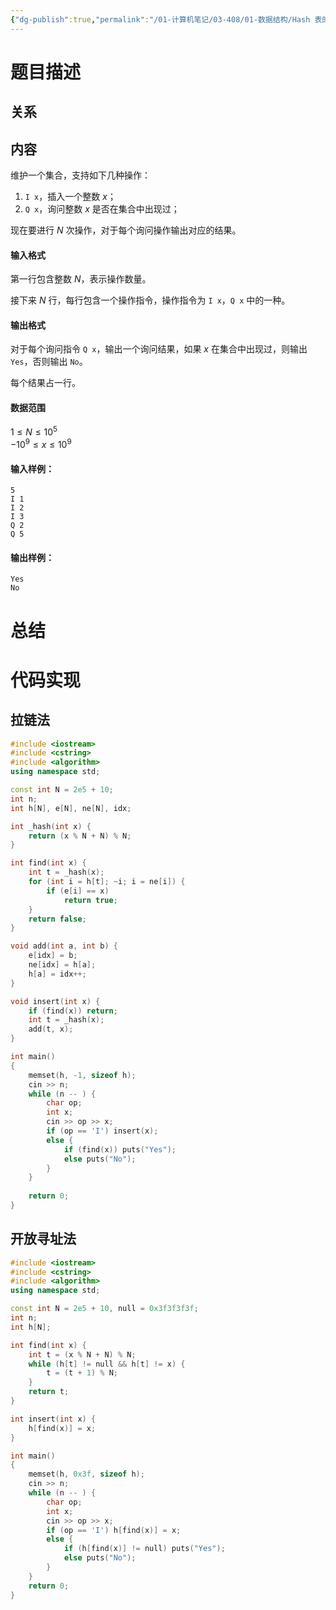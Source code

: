 ```yaml
---
{"dg-publish":true,"permalink":"/01-计算机笔记/03-408/01-数据结构/Hash 表的实现/","tags":["personal/blog","algorithm/hash","algorithm/模板题"]}
---
```



# 题目描述
## 关系

## 内容
维护一个集合，支持如下几种操作：

1.  `I x`，插入一个整数 $x$；
2.  `Q x`，询问整数 $x$ 是否在集合中出现过；

现在要进行 $N$ 次操作，对于每个询问操作输出对应的结果。

#### 输入格式

第一行包含整数 $N$，表示操作数量。

接下来 $N$ 行，每行包含一个操作指令，操作指令为 `I x`，`Q x` 中的一种。

#### 输出格式

对于每个询问指令 `Q x`，输出一个询问结果，如果 $x$ 在集合中出现过，则输出 `Yes`，否则输出 `No`。

每个结果占一行。

#### 数据范围

$1 \le N \le 10^5$  
$-10^9 \le x \le 10^9$

#### 输入样例：

```
5
I 1
I 2
I 3
Q 2
Q 5
```

#### 输出样例：

```
Yes
No
```

# 总结

# 代码实现
## 拉链法
```c++
#include <iostream>
#include <cstring>
#include <algorithm>
using namespace std;

const int N = 2e5 + 10;
int n;
int h[N], e[N], ne[N], idx;

int _hash(int x) {
    return (x % N + N) % N;
}

int find(int x) {
    int t = _hash(x);
    for (int i = h[t]; ~i; i = ne[i]) {
        if (e[i] == x) 
            return true;
    }
    return false;
}

void add(int a, int b) {
    e[idx] = b;
    ne[idx] = h[a];
    h[a] = idx++;
}

void insert(int x) {
    if (find(x)) return;
    int t = _hash(x);
    add(t, x);
}

int main()
{
    memset(h, -1, sizeof h);
    cin >> n;
    while (n -- ) {
        char op; 
        int x;
        cin >> op >> x;
        if (op == 'I') insert(x);
        else {
            if (find(x)) puts("Yes");
            else puts("No");
        }
    }
    
    return 0;
}
```

## 开放寻址法
```c++
#include <iostream>
#include <cstring>
#include <algorithm>
using namespace std;

const int N = 2e5 + 10, null = 0x3f3f3f3f;
int n;
int h[N];

int find(int x) {
    int t = (x % N + N) % N;
    while (h[t] != null && h[t] != x) {
        t = (t + 1) % N;
    }
    return t;
}

int insert(int x) {
    h[find(x)] = x;   
}

int main()
{
    memset(h, 0x3f, sizeof h);
    cin >> n;
    while (n -- ) {
        char op;  
        int x;
        cin >> op >> x;
        if (op == 'I') h[find(x)] = x;
        else {
            if (h[find(x)] != null) puts("Yes");
            else puts("No");
        }
    }
    return 0;
}
```